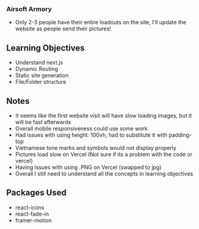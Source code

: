 ### Airsoft Armory
- Only 2-3 people have their entire loadouts on the site, I'll update the website as people send their pictures!

## Learning Objectives
- Understand next.js
- Dynamic Routing
- Static site generation
- File/Folder structure

## Notes
- It seems like the first website visit will have slow loading images, but it will be fast afterwards
- Overall mobile responsiveness could use some work
- Had issues with using height: 100vh, had to substitute it with padding-top
- Vietnamese tone marks and symbols would not display properly
- Pictures load slow on Vercel (Not sure if its a problem with the code or vercel)
- Having issues with using .PNG on Vercel (swapped to jpg)
- Overall I still need to understand all the concepts in learning objectives

## Packages Used
- react-icons
- react-fade-in
- framer-motion
